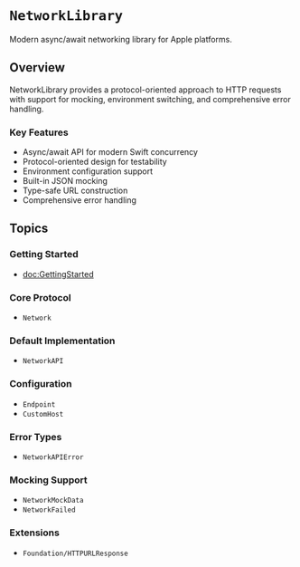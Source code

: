 # ``NetworkLibrary``

Modern async/await networking library for Apple platforms.

## Overview

NetworkLibrary provides a protocol-oriented approach to HTTP requests with support for mocking,
environment switching, and comprehensive error handling.

### Key Features

- Async/await API for modern Swift concurrency
- Protocol-oriented design for testability
- Environment configuration support
- Built-in JSON mocking
- Type-safe URL construction
- Comprehensive error handling

## Topics

### Getting Started

- <doc:GettingStarted>

### Core Protocol

- ``Network``

### Default Implementation

- ``NetworkAPI``

### Configuration

- ``Endpoint``
- ``CustomHost``

### Error Types

- ``NetworkAPIError``

### Mocking Support

- ``NetworkMockData``
- ``NetworkFailed``

### Extensions

- ``Foundation/HTTPURLResponse``
